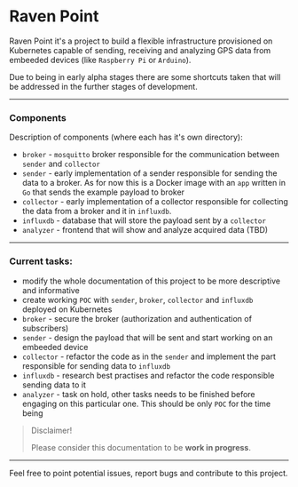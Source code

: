 # Raven Point

Raven Point it's a project to build a flexible infrastructure provisioned on Kubernetes capable of sending, receiving and analyzing GPS data from embeeded devices (like `Raspberry Pi` or `Arduino`).

Due to being in early alpha stages there are some shortcuts taken that will be addressed in the further stages of development. 

--- 

### Components

Description of components (where each has it's own directory): 

* `broker` - `mosquitto` broker responsible for the communication between `sender` and `collector`
* `sender` - early implementation of a sender responsible for sending the data to a broker. As for now this is a Docker image with an `app` written in `Go` that sends the example payload to broker
* `collector` - early implementation of a collector responsible for collecting the data from a broker and it in `influxdb`.
* `influxdb` - database that will store the payload sent by a `collector`
* `analyzer` - frontend that will show and analyze acquired data (TBD)

---

### Current tasks: 

* modify the whole documentation of this project to be more descriptive and informative
* create working `POC` with `sender`, `broker`, `collector` and `influxdb` deployed on Kubernetes
* `broker` - secure the broker (authorization and authentication of subscribers)
* `sender` - design the payload that will be sent and start working on an embeeded device 
* `collector` - refactor the code as in the `sender` and implement the part responsible for sending data to `influxdb`
* `influxdb` - research best practises and refactor the code responsible sending data to it 
* `analyzer` - task on hold, other tasks needs to be finished before engaging on this particular one. This should be only `POC` for the time being


> Disclaimer!
> 
> Please consider this documentation to be **work in progress**.

---

Feel free to point potential issues, report bugs and contribute to this project.



